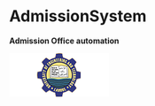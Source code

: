 # AdmissionSystem
<b>Admission Office automation</b><br>

![UET logo](https://github.com/MrMRamzan/AdmissionSystem/blob/master/images/logo.png)
